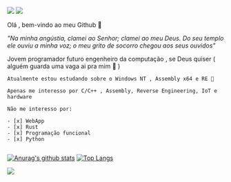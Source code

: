 ![](https://image.prntscr.com/image/iTPbR52KSeuoZMnSijBZDw.png) ![](https://img.shields.io/badge/-c++-blue?logo=c%2B%2B&style=flat)



Olá , bem-vindo ao meu Github 👋 

*"Na minha angústia, clamei ao Senhor; clamei ao meu Deus. Do seu templo ele ouviu a minha voz; o meu grito de socorro chegou aos seus ouvidos"*

Jovem programador futuro engenheiro da computação , se Deus quiser ( alguém guarda uma vaga ai pra mim 🙏 ) 



```
Atualmente estou estudando sobre o Windows NT , Assembly x64 e RE 🙇 

Apenas me interesso por C/C++ , Assembly, Reverse Engineering, IoT e hardware

Não me interesso por:

- [x] WebApp
- [x] Rust
- [x] Programação funcional
- [x] Python


```

[![Anurag's github stats](https://github-readme-stats.vercel.app/api?username=KB1te&show_icons=true&theme=tokyonight)](https://github.com/anuraghazra/github-readme-stats) [![Top Langs](https://github-readme-stats.vercel.app/api/top-langs/?username=KB1te&langs_count=10&theme=tokyonight)](https://github.com/anuraghazra/github-readme-stats) 

<img src="https://thumbs.gfycat.com/NeatHarmfulKagu-size_restricted.gif" align=left> 
